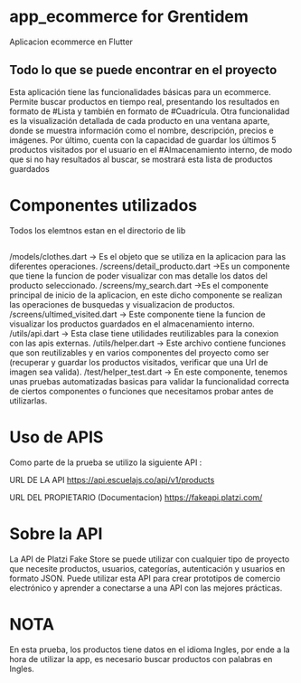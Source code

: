 # app_ecommerce for Grentidem

Aplicacion ecommerce en Flutter

## Todo lo que se puede encontrar en el proyecto

Esta aplicación tiene las funcionalidades básicas para un ecommerce. Permite buscar productos en tiempo real, presentando los resultados en formato de #Lista y también en formato de #Cuadrícula. Otra funcionalidad es la visualización detallada de cada producto en una ventana aparte, donde se muestra información como el nombre, descripción, precios e imágenes. Por último, cuenta con la capacidad de guardar los últimos 5 productos visitados por el usuario en el #Almacenamiento interno, de modo que si no hay resultados al buscar, se mostrará esta lista de productos guardados

# Componentes utilizados

Todos los elemtnos estan en el directorio de lib

## 

/models/clothes.dart -> Es el objeto que se utiliza en la aplicacion para las diferentes operaciones.
/screens/detail_producto.dart ->Es un componente que tiene la funcion de poder visualizar con mas detalle los datos del producto seleccionado.
/screens/my_search.dart ->Es el componente principal de inicio de la aplicacion, en este dicho componente se realizan las operaciones de busquedas y visualizacion de productos.
/screens/ultimed_visited.dart -> Este componente tiene la funcion de visualizar los productos guardados en el almacenamiento interno.
/utils/api.dart -> Esta clase tiene utilidades reutilizables para la conexion con las apis externas.
/utils/helper.dart -> Este archivo contiene funciones que son reutilizables y en varios componentes del proyecto como ser (recuperar y guardar los productos visitados, verificar que una Url de imagen sea valida).
/test/helper_test.dart -> En este componente, tenemos unas pruebas automatizadas basicas para validar la funcionalidad correcta de ciertos componentes o funciones que necesitamos probar antes de utilizarlas.

# Uso de APIS

Como parte de la prueba se utilizo la siguiente API :

URL DE LA API
https://api.escuelajs.co/api/v1/products

URL DEL PROPIETARIO (Documentacion)
https://fakeapi.platzi.com/

# Sobre la API

La API de Platzi Fake Store se puede utilizar con cualquier tipo de proyecto que necesite productos, usuarios, categorías, autenticación y usuarios en formato JSON. Puede utilizar esta API para crear prototipos de comercio electrónico y aprender a conectarse a una API con las mejores prácticas.

# NOTA

En esta prueba, los productos tiene datos en el idioma Ingles, por ende a la hora de utilizar la app, es necesario buscar productos con palabras en Ingles.

